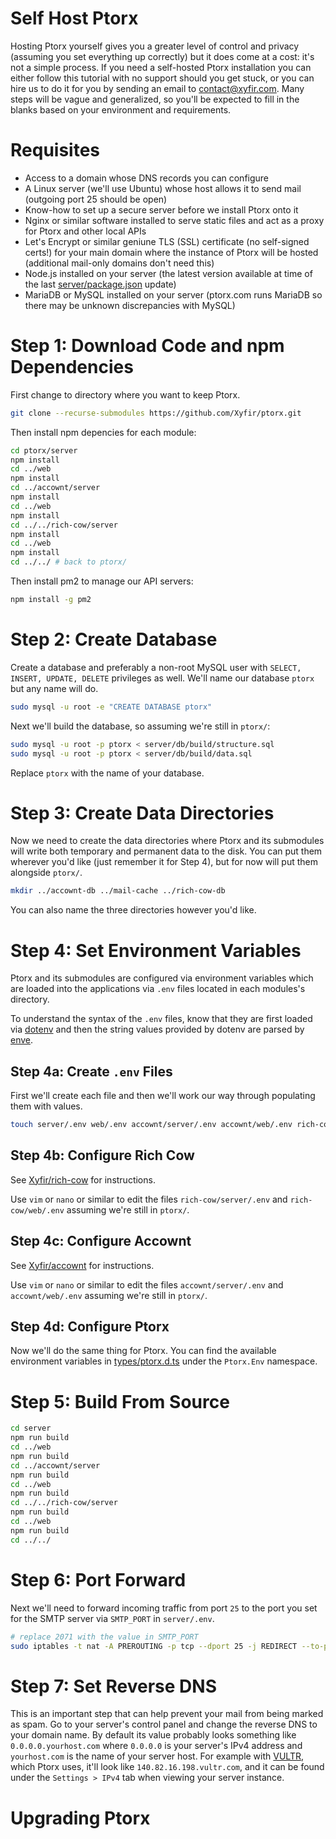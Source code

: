 # Self Host Ptorx

Hosting Ptorx yourself gives you a greater level of control and privacy (assuming you set everything up correctly) but it does come at a cost: it's not a simple process. If you need a self-hosted Ptorx installation you can either follow this tutorial with no support should you get stuck, or you can hire us to do it for you by sending an email to contact@xyfir.com. Many steps will be vague and generalized, so you'll be expected to fill in the blanks based on your environment and requirements.

# Requisites

- Access to a domain whose DNS records you can configure
- A Linux server (we'll use Ubuntu) whose host allows it to send mail (outgoing port 25 should be open)
- Know-how to set up a secure server before we install Ptorx onto it
- Nginx or similar software installed to serve static files and act as a proxy for Ptorx and other local APIs
- Let's Encrypt or similar geniune TLS (SSL) certificate (no self-signed certs!) for your main domain where the instance of Ptorx will be hosted (additional mail-only domains don't need this)
- Node.js installed on your server (the latest version available at time of the last [server/package.json](https://github.com/Xyfir/ptorx/blob/master/server/package.json) update)
- MariaDB or MySQL installed on your server (ptorx.com runs MariaDB so there may be unknown discrepancies with MySQL)

# Step 1: Download Code and npm Dependencies

First change to directory where you want to keep Ptorx.

```bash
git clone --recurse-submodules https://github.com/Xyfir/ptorx.git
```

Then install npm depencies for each module:

```bash
cd ptorx/server
npm install
cd ../web
npm install
cd ../accownt/server
npm install
cd ../web
npm install
cd ../../rich-cow/server
npm install
cd ../web
npm install
cd ../../ # back to ptorx/
```

Then install pm2 to manage our API servers:

```bash
npm install -g pm2
```

# Step 2: Create Database

Create a database and preferably a non-root MySQL user with `SELECT, INSERT, UPDATE, DELETE` privileges as well. We'll name our database `ptorx` but any name will do.

```bash
sudo mysql -u root -e "CREATE DATABASE ptorx"
```

Next we'll build the database, so assuming we're still in `ptorx/`:

```bash
sudo mysql -u root -p ptorx < server/db/build/structure.sql
sudo mysql -u root -p ptorx < server/db/build/data.sql
```

Replace `ptorx` with the name of your database.

# Step 3: Create Data Directories

Now we need to create the data directories where Ptorx and its submodules will write both temporary and permanent data to the disk. You can put them wherever you'd like (just remember it for Step 4), but for now will put them alongside `ptorx/`.

```bash
mkdir ../accownt-db ../mail-cache ../rich-cow-db
```

You can also name the three directories however you'd like.

# Step 4: Set Environment Variables

Ptorx and its submodules are configured via environment variables which are loaded into the applications via `.env` files located in each modules's directory.

To understand the syntax of the `.env` files, know that they are first loaded via [dotenv](https://www.npmjs.com/package/dotenv) and then the string values provided by dotenv are parsed by [enve](https://www.npmjs.com/package/dotenv).

## Step 4a: Create `.env` Files

First we'll create each file and then we'll work our way through populating them with values.

```bash
touch server/.env web/.env accownt/server/.env accownt/web/.env rich-cow/server/.env rich-cow/web/.env
```

## Step 4b: Configure Rich Cow

See [Xyfir/rich-cow](https://github.com/Xyfir/rich-cow) for instructions.

Use `vim` or `nano` or similar to edit the files `rich-cow/server/.env` and `rich-cow/web/.env` assuming we're still in `ptorx/`.

## Step 4c: Configure Accownt

See [Xyfir/accownt](https://github.com/Xyfir/accownt) for instructions.

Use `vim` or `nano` or similar to edit the files `accownt/server/.env` and `accownt/web/.env` assuming we're still in `ptorx/`.

## Step 4d: Configure Ptorx

Now we'll do the same thing for Ptorx. You can find the available environment variables in [types/ptorx.d.ts](https://github.com/Xyfir/ptorx/blob/master/types/ptorx.d.ts) under the `Ptorx.Env` namespace.

# Step 5: Build From Source

```bash
cd server
npm run build
cd ../web
npm run build
cd ../accownt/server
npm run build
cd ../web
npm run build
cd ../../rich-cow/server
npm run build
cd ../web
npm run build
cd ../../
```

# Step 6: Port Forward

Next we'll need to forward incoming traffic from port `25` to the port you set for the SMTP server via `SMTP_PORT` in `server/.env`.

```bash
# replace 2071 with the value in SMTP_PORT
sudo iptables -t nat -A PREROUTING -p tcp --dport 25 -j REDIRECT --to-port 2071
```

# Step 7: Set Reverse DNS

This is an important step that can help prevent your mail from being marked as spam. Go to your server's control panel and change the reverse DNS to your domain name. By default its value probably looks something like `0.0.0.0.yourhost.com` where `0.0.0.0` is your server's IPv4 address and `yourhost.com` is the name of your server host. For example with [VULTR](https://www.vultr.com/?ref=7140527), which Ptorx uses, it'll look like `140.82.16.198.vultr.com`, and it can be found under the `Settings > IPv4` tab when viewing your server instance.

# Upgrading Ptorx
